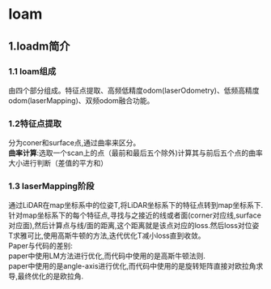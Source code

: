 # loam
## 1.loadm简介
### 1.1 loam组成
由四个部分组成。特征点提取、高频低精度odom(laserOdometry)、低频高精度odom(laserMapping)、双频odom融合功能。
### 1.2特征点提取
分为coner和surface点,通过曲率来区分。  
**曲率计算**:选取一个scan上的点（最前和最后五个除外)计算其与前后五个点的曲率大小进行判断（差值的平方和）  
### 1.3 laserMapping阶段
通过LiDAR在map坐标系中的位姿T,将LiDAR坐标系下的特征点转到map坐标系下.针对map坐标系下的每个特征点,寻找与之接近的线或者面(corner对应线,surface对应面),然后计算点与线/面的距离,这个距离就是该点对应的loss.然后loss对位姿T求雅可比,使用高斯牛顿的方法,迭代优化T减小loss直到收敛。  
Paper与代码的差别:  
paper中使用LM方法进行优化,而代码中使用的是高斯牛顿法则.  
paper中使用的是angle-axis进行优化,而代码中使用的是旋转矩阵直接对欧拉角求导,最终优化的是欧拉角.
